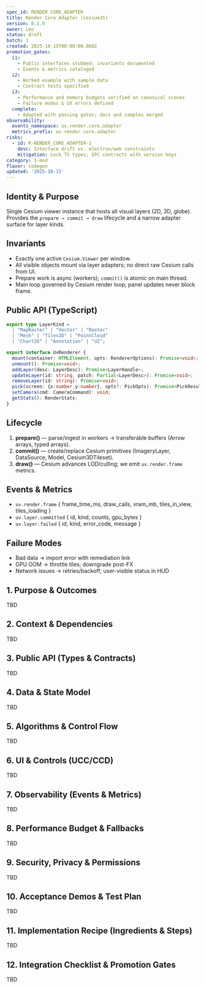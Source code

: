 ```yaml
---
spec_id: RENDER_CORE_ADAPTER
title: Render Core Adapter (CesiumJS)
version: 0.1.0
owner: Leo
status: draft
batch: 1
created: 2025-10-15T00:00:00.000Z
promotion_gates:
  i1:
    - Public interfaces stubbed; invariants documented
    - Events & metrics cataloged
  i2:
    - Worked example with sample data
    - Contract tests specified
  i3:
    - Performance and memory budgets verified on canonical scenes
    - Failure modes & UX errors defined
  complete:
    - Adopted with passing gates; docs and samples merged
observability:
  events_namespace: uv.render.core.adapter
  metrics_prefix: uv.render.core.adapter
risks:
  - id: R-RENDER_CORE_ADAPTER-1
    desc: Interface drift vs. electron/web constraints
    mitigation: Lock TS types; IPC contracts with version keys
category: 1-mod
flavor: codegen
updated: '2025-10-15'
---
```


## Identity & Purpose
Single Cesium viewer instance that hosts all visual layers (2D, 3D, globe). Provides the
`prepare → commit → draw` lifecycle and a narrow adapter surface for layer kinds.

## Invariants
- Exactly one active `Cesium.Viewer` per window.
- All visible objects mount via layer adapters; no direct raw Cesium calls from UI.
- Prepare work is async (workers); `commit()` is atomic on main thread.
- Main loop governed by Cesium render loop; panel updates never block frame.

## Public API (TypeScript)
```ts
export type LayerKind =
  | "MapRaster" | "Vector" | "Raster"
  | "Mesh" | "Tiles3D" | "PointCloud"
  | "Chart2D" | "Annotation" | "UI";

export interface UvRenderer {
  mount(container: HTMLElement, opts: RendererOptions): Promise<void>;
  unmount(): Promise<void>;
  addLayer(desc: LayerDesc): Promise<LayerHandle>;
  updateLayer(id: string, patch: Partial<LayerDesc>): Promise<void>;
  removeLayer(id: string): Promise<void>;
  pick(screen: {x:number,y:number}, opts?: PickOpts): Promise<PickResult | null>;
  setCamera(cmd: CameraCommand): void;
  getStats(): RenderStats;
}
```

## Lifecycle
1. **prepare()** — parse/ingest in workers → transferable buffers (Arrow arrays, typed arrays).
2. **commit()** — create/replace Cesium primitives (ImageryLayer, DataSource, Model, Cesium3DTileset).
3. **draw()** — Cesium advances LOD/culling; we emit `uv.render.frame` metrics.

## Events & Metrics
- `uv.render.frame` { frame_time_ms, draw_calls, vram_mb, tiles_in_view, tiles_loading }
- `uv.layer.committed` { id, kind, counts, gpu_bytes }
- `uv.layer.failed` { id, kind, error_code, message }

## Failure Modes
- Bad data → import error with remediation link
- GPU OOM → throttle tiles; downgrade post-FX
- Network issues → retries/backoff; user-visible status in HUD

## 1. Purpose & Outcomes
TBD


## 2. Context & Dependencies
TBD


## 3. Public API (Types & Contracts)
TBD


## 4. Data & State Model
TBD


## 5. Algorithms & Control Flow
TBD


## 6. UI & Controls (UCC/CCD)
TBD


## 7. Observability (Events & Metrics)
TBD


## 8. Performance Budget & Fallbacks
TBD


## 9. Security, Privacy & Permissions
TBD


## 10. Acceptance Demos & Test Plan
TBD


## 11. Implementation Recipe (Ingredients & Steps)
TBD


## 12. Integration Checklist & Promotion Gates
TBD
